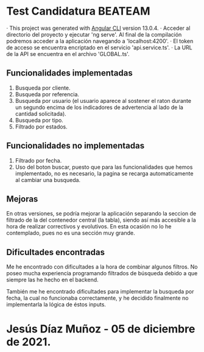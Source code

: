 # Test Candidatura BEATEAM

· This project was generated with [Angular CLI](https://github.com/angular/angular-cli) version 13.0.4.
· Acceder al directorio del proyecto y ejecutar 'ng serve'. Al final de la compilación podremos acceder a la aplicación navegando a 'localhost:4200'.
· El token de acceso se encuentra encriptado en el servicio 'api.service.ts'.
· La URL de la API se encuentra en el archivo 'GLOBAL.ts'.

## Funcionalidades implementadas

1. Busqueda por cliente.
2. Busqueda por referencia.
3. Busqueda por usuario (el usuario aparece al sostener el raton durante un segundo encima de los indicadores de advertencia al lado de la cantidad solicitada).
4. Busqueda por tipo.
5. Filtrado por estados.

## Funcionalidades no implementadas

1. Filtrado por fecha.
2. Uso del boton buscar, puesto que para las funcionalidades que hemos implementado, no es necesario, la pagina se recarga automaticamente al cambiar una busqueda.

## Mejoras

En otras versiones, se podría mejorar la aplicación separando la seccion de filtrado de la del contenedor central (la tabla), siendo así más accesible a la hora de realizar correctivos y evolutivos. En esta ocasión no lo he contemplado, pues no es una sección muy grande.

## Dificultades encontradas

Me he encontrado con dificultades a la hora de combinar algunos filtros. No poseo mucha experiencia programando filtrados de búsqueda debido a que siempre las he hecho en el backend.

También me he encontrado dificultades para implementar la busqueda por fecha, la cual no funcionaba correctamente, y he decidido finalmente no implementarla la lógica de éstos inputs.


# Jesús Díaz Muñoz - 05 de diciembre de 2021.
